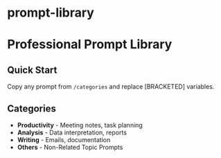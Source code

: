 # prompt-library
# Professional Prompt Library

## Quick Start
Copy any prompt from `/categories` and replace [BRACKETED] variables.

## Categories
- **Productivity** - Meeting notes, task planning
- **Analysis** - Data interpretation, reports
- **Writing** - Emails, documentation
- **Others** - Non-Related Topic Prompts 

